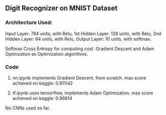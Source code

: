 ## Digit Recognizer on MNIST Dataset

### Architecture Used:

Input Layer: 784 units, with Relu,
1st Hidden Layer: 128 units, with Relu,
2nd Hidden Layer: 64 units, with Relu,
Output Layer: 10 units, with softmax.

Softmax Cross Entropy for computing cost.
Gradient Descent and Adam Optimzation as Optimization algorithms.

### Code

1. nn.ipynb implements Gradient Descent, from scratch.
    max score achieved on kaggle: 0.97042
    
2. tf.ipynb uses tensorflow, implements Adam Optimization.
    max score achieved on kaggle: 0.96814
    
No CNNs used so far.
